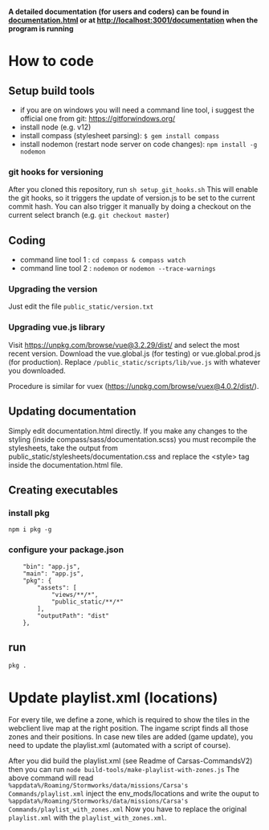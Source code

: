 **A detailed documentation (for users and coders) can be found in [documentation.html](https://htmlpreview.github.io/?https://github.com/carsakiller/Carsas-Companion/blob/master/documentation.html) or at [http://localhost:3001/documentation](http://localhost:3001/documentation) when the program is running**


# How to code

## Setup build tools
* if you are on windows you will need a command line tool, i suggest the official one from git: https://gitforwindows.org/
* install node (e.g. v12)
* install compass (stylesheet parsing): `$ gem install compass`
* install nodemon (restart node server on code changes): `npm install -g nodemon`

### git hooks for versioning
After you cloned this repository, run
`sh setup_git_hooks.sh`
This will enable the git hooks, so it triggers the update of version.js to be set to the current commit hash.
You can also trigger it manually by doing a checkout on the current select branch (e.g. `git checkout master`)

## Coding
* command line tool 1 : `cd compass & compass watch`
* command line tool 2 : `nodemon` or `nodemon --trace-warnings`

### Upgrading the version
Just edit the file `public_static/version.txt`

### Upgrading vue.js library
Visit https://unpkg.com/browse/vue@3.2.29/dist/ and select the most recent version. Download the vue.global.js (for testing) or vue.global.prod.js (for production). Replace `/public_static/scripts/lib/vue.js` with whatever you downloaded.

Procedure is similar for vuex (https://unpkg.com/browse/vuex@4.0.2/dist/).

## Updating documentation
Simply edit documentation.html directly.
If you make any changes to the styling (inside compass/sass/documentation.scss) you must recompile the stylesheets, take the output from public_static/stylesheets/documentation.css and replace the &lt;style&gt; tag inside the documentation.html file.

## Creating executables
### install pkg
`npm i pkg -g`
### configure your package.json
```
    "bin": "app.js",
    "main": "app.js",
    "pkg": {
        "assets": [
            "views/**/*",
            "public_static/**/*"
        ],
        "outputPath": "dist"
    },
```
## run
`pkg .`

# Update playlist.xml (locations)

For every tile, we define a zone, which is required to show the tiles in the webclient live map at the right position. The ingame script finds all those zones and their positions. In case new tiles are added (game update), you need to update the playlist.xml (automated with a script of course).

After you did build the playlist.xml (see Readme of Carsas-CommandsV2) then you can run
`node build-tools/make-playlist-with-zones.js`
The above command will read `%appdata%/Roaming/Stormworks/data/missions/Carsa's Commands/playlist.xml` inject the env_mods/locations and write the ouput to `%appdata%/Roaming/Stormworks/data/missions/Carsa's Commands/playlist_with_zones.xml`
Now you have to replace the original `playlist.xml` with the `playlist_with_zones.xml`.
